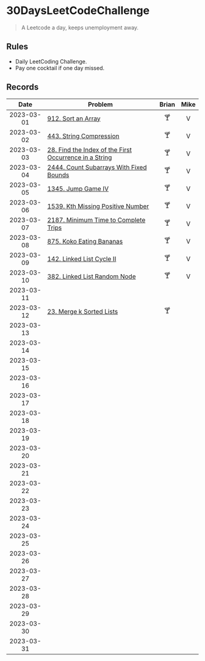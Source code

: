 # 30DaysLeetCodeChallenge

> A Leetcode a day, keeps unemployment away.

## Rules

- Daily LeetCoding Challenge.
- Pay one cocktail if one day missed.

## Records

|    Date    | Problem                                                                                                                                     | Brian | Mike |
|:----------:|---------------------------------------------------------------------------------------------------------------------------------------------|:-----:|:----:|
| 2023-03-01 | [912. Sort an Array](https://leetcode.com/problems/sort-an-array/description/)                                                              |  🍸   |  V   |
| 2023-03-02 | [443. String Compression](https://leetcode.com/problems/string-compression/)                                                                |  🍸   |  V   |
| 2023-03-03 | [28. Find the Index of the First Occurrence in a String](https://leetcode.com/problems/find-the-index-of-the-first-occurrence-in-a-string/) |  🍸   |  V   |
| 2023-03-04 | [2444. Count Subarrays With Fixed Bounds](https://leetcode.com/problems/count-subarrays-with-fixed-bounds/)                                 |  🍸   |  V   |
| 2023-03-05 | [1345. Jump Game IV](https://leetcode.com/problems/jump-game-iv/)                                                                           |  🍸   |  V   |
| 2023-03-06 | [1539. Kth Missing Positive Number](https://leetcode.com/problems/kth-missing-positive-number)                                              |  🍸   |  V   |
| 2023-03-07 | [2187. Minimum Time to Complete Trips](https://leetcode.com/problems/minimum-time-to-complete-trips)                                        |  🍸   |  V   |
| 2023-03-08 | [875. Koko Eating Bananas](https://leetcode.com/problems/koko-eating-bananas/)                                                              |  🍸   |  V   |
| 2023-03-09 | [142. Linked List Cycle II](https://leetcode.com/problems/linked-list-cycle-ii/)                                                            |  🍸   |  V   |
| 2023-03-10 | [382. Linked List Random Node](https://leetcode.com/problems/linked-list-random-node/)                                                      |  🍸   |  V   |
| 2023-03-11 |                                                                                                                                             |       |      |
| 2023-03-12 | [23. Merge k Sorted Lists](https://leetcode.com/problems/merge-k-sorted-lists)                                                              |  🍸   |      |
| 2023-03-13 |                                                                                                                                             |       |      |
| 2023-03-14 |                                                                                                                                             |       |      |
| 2023-03-15 |                                                                                                                                             |       |      |
| 2023-03-16 |                                                                                                                                             |       |      |
| 2023-03-17 |                                                                                                                                             |       |      |
| 2023-03-18 |                                                                                                                                             |       |      |
| 2023-03-19 |                                                                                                                                             |       |      |
| 2023-03-20 |                                                                                                                                             |       |      |
| 2023-03-21 |                                                                                                                                             |       |      |
| 2023-03-22 |                                                                                                                                             |       |      |
| 2023-03-23 |                                                                                                                                             |       |      |
| 2023-03-24 |                                                                                                                                             |       |      |
| 2023-03-25 |                                                                                                                                             |       |      |
| 2023-03-26 |                                                                                                                                             |       |      |
| 2023-03-27 |                                                                                                                                             |       |      |
| 2023-03-28 |                                                                                                                                             |       |      |
| 2023-03-29 |                                                                                                                                             |       |      |
| 2023-03-30 |                                                                                                                                             |       |      |
| 2023-03-31 |                                                                                                                                             |       |      |
